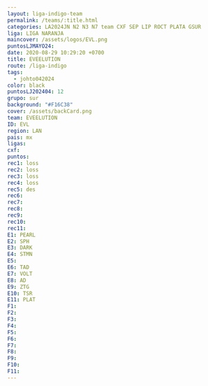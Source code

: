 ```yaml
---
layout: liga-indigo-team
permalink: /teams/:title.html
categories: LA2024JN N2 N3 N7 team CXF SEP LIP ROCT PLATA GSUR
liga: LIGA NARANJA
maincover: /assets/logos/EVL.png
puntosLJMAYO24: 
date: 2020-08-29 10:29:20 +0700
title: EVEELUTION
route: /liga-indigo
tags:
  - johto042024
color: black
puntosLJ202404: 12
grupo: sur
background: "#F16C38"
cover: /assets/backCard.png
team: EVEELUTION
ID: EVL
region: LAN
pais: mx
ligas: 
cxf: 
puntos: 
rec1: loss
rec2: loss
rec3: loss
rec4: loss
rec5: des
rec6: 
rec7: 
rec8: 
rec9: 
rec10: 
rec11: 
E1: PEARL
E2: SPH
E3: DARK
E4: STMN
E5: 
E6: TAD
E7: VOLT
E8: AD
E9: ZTG
E10: TSR
E11: PLAT
F1: 
F2: 
F3: 
F4: 
F5: 
F6: 
F7: 
F8: 
F9: 
F10: 
F11:
---
```

